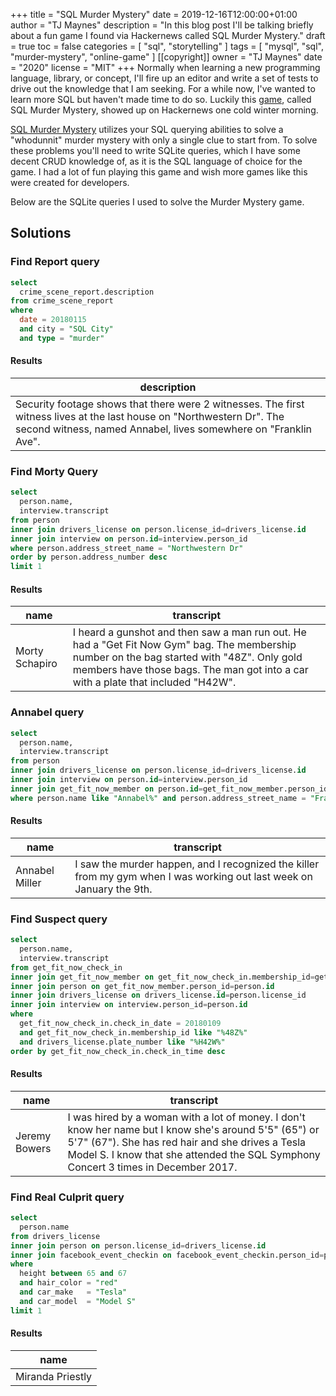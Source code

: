 +++
title = "SQL Murder Mystery"
date = 2019-12-16T12:00:00+01:00
author = "TJ Maynes"
description = "In this blog post I'll be talking briefly about a fun game I found via Hackernews called SQL Murder Mystery."
draft = true 
toc = false
categories = [
  "sql",
  "storytelling"
]
tags = [
  "mysql",
  "sql",
  "murder-mystery",
  "online-game"
]
[[copyright]]
  owner = "TJ Maynes"
  date = "2020"
  license = "MIT"
+++
Normally when learning a new programming language, library, or concept, I'll fire up an editor and write a set of tests to drive out the knowledge that I am seeking. For a while now, I've wanted to learn more SQL but haven't made time to do so. Luckily this [game](https://news.ycombinator.com/item?id=21799988), called SQL Murder Mystery, showed up on Hackernews one cold winter morning.

[SQL Murder Mystery](https://mystery.knightlab.com/) utilizes your SQL querying abilities to solve a "whodunnit" murder mystery with only a single clue to start from. To solve these problems you'll need to write SQLite queries, which I have some decent CRUD knowledge of, as it is the SQL language of choice for the game. I had a lot of fun playing this game and wish more games like this were created for developers.

Below are the SQLite queries I used to solve the Murder Mystery game.

## Solutions
### Find Report query
```sql
select
  crime_scene_report.description
from crime_scene_report
where
  date = 20180115
  and city = "SQL City"
  and type = "murder"
```

#### Results
| description |
|-------------------------------------------------------------------------------------------------------------------------------------------------------------------------------------------|
| Security footage shows that there were 2 witnesses. The first witness lives at the last house on "Northwestern Dr". The second witness, named Annabel, lives somewhere on "Franklin Ave". |

### Find Morty Query
```sql
select
  person.name,
  interview.transcript
from person
inner join drivers_license on person.license_id=drivers_license.id
inner join interview on person.id=interview.person_id
where person.address_street_name = "Northwestern Dr"
order by person.address_number desc
limit 1
```

#### Results
| name           | transcript                                                                                                                                                                                                                      |
|----------------|---------------------------------------------------------------------------------------------------------------------------------------------------------------------------------------------------------------------------------|
| Morty Schapiro | I heard a gunshot and then saw a man run out. He had a "Get Fit Now Gym" bag. The membership number on the bag started with "48Z". Only gold members have those bags. The man got into a car with a plate that included "H42W". |

### Annabel query
```sql
select
  person.name,
  interview.transcript
from person
inner join drivers_license on person.license_id=drivers_license.id
inner join interview on person.id=interview.person_id
inner join get_fit_now_member on person.id=get_fit_now_member.person_id
where person.name like "Annabel%" and person.address_street_name = "Franklin Ave"
```

#### Results
| name           | transcript                                                                                                            |
|----------------|-----------------------------------------------------------------------------------------------------------------------|
| Annabel Miller | I saw the murder happen, and I recognized the killer from my gym when I was working out last week on January the 9th. |

### Find Suspect query
```sql
select 
  person.name,
  interview.transcript
from get_fit_now_check_in
inner join get_fit_now_member on get_fit_now_check_in.membership_id=get_fit_now_member.id
inner join person on get_fit_now_member.person_id=person.id
inner join drivers_license on drivers_license.id=person.license_id
inner join interview on interview.person_id=person.id
where
  get_fit_now_check_in.check_in_date = 20180109
  and get_fit_now_check_in.membership_id like "%48Z%"
  and drivers_license.plate_number like "%H42W%"
order by get_fit_now_check_in.check_in_time desc
```

#### Results
| name                  | transcript                                                                                                                                                                                                                                       |
|-----------------------|--------------------------------------------------------------------------------------------------------------------------------------------------------------------------------------------------------------------------------------------------|
| Jeremy Bowers	 | I was hired by a woman with a lot of money. I don't know her name but I know she's around 5'5" (65") or 5'7" (67"). She has red hair and she drives a Tesla Model S. I know that she attended the SQL Symphony Concert 3 times in December 2017. |

### Find Real Culprit query
```sql
select
  person.name
from drivers_license
inner join person on person.license_id=drivers_license.id
inner join facebook_event_checkin on facebook_event_checkin.person_id=person.id
where
  height between 65 and 67
  and hair_color = "red"
  and car_make   = "Tesla"
  and car_model  = "Model S"
limit 1
```

#### Results
| name             |
|------------------|
| Miranda Priestly |
